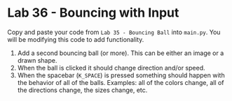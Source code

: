 # Lab 36 - Bouncing with Input

Copy and paste your code from `Lab 35 - Bouncing Ball` into `main.py`.  You will be modifying this code to add functionality.

1. Add a second bouncing ball (or more).  This can be either an image or a drawn shape.
2. When the ball is clicked it should change direction and/or speed.
3. When the spacebar (`K_SPACE`) is pressed something should happen with the behavior of all of the balls.  Examples: all of the colors change, all of the directions change, the sizes change, etc.
